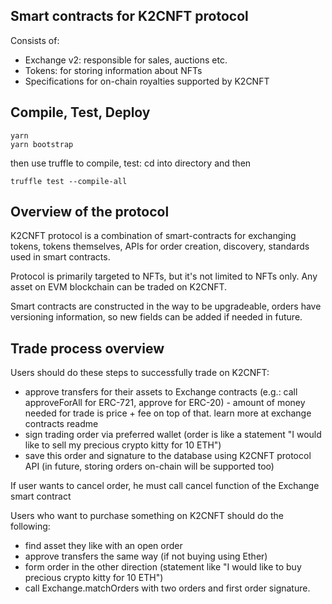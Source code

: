 ## Smart contracts for K2CNFT protocol

Consists of:

- Exchange v2: responsible for sales, auctions etc.
- Tokens: for storing information about NFTs
- Specifications for on-chain royalties supported by K2CNFT

## Compile, Test, Deploy

```shell
yarn
yarn bootstrap
```

then use truffle to compile, test: cd into directory and then

```shell
truffle test --compile-all
```

## Overview of the protocol

K2CNFT protocol is a combination of smart-contracts for exchanging tokens, tokens themselves, APIs for order creation, discovery, standards used in smart contracts.

Protocol is primarily targeted to NFTs, but it's not limited to NFTs only. Any asset on EVM blockchain can be traded on K2CNFT.

Smart contracts are constructed in the way to be upgradeable, orders have versioning information, so new fields can be added if needed in future.

## Trade process overview

Users should do these steps to successfully trade on K2CNFT:

- approve transfers for their assets to Exchange contracts (e.g.: call approveForAll for ERC-721, approve for ERC-20) - amount of money needed for trade is price + fee on top of that. learn more at exchange contracts readme
- sign trading order via preferred wallet (order is like a statement "I would like to sell my precious crypto kitty for 10 ETH")
- save this order and signature to the database using K2CNFT protocol API (in future, storing orders on-chain will be supported too)

If user wants to cancel order, he must call cancel function of the Exchange smart contract

Users who want to purchase something on K2CNFT should do the following:

- find asset they like with an open order
- approve transfers the same way (if not buying using Ether)
- form order in the other direction (statement like "I would like to buy precious crypto kitty for 10 ETH")
- call Exchange.matchOrders with two orders and first order signature. 

